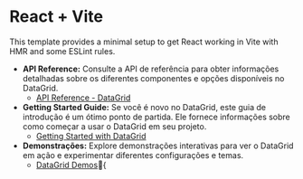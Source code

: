 # React + Vite

This template provides a minimal setup to get React working in Vite with HMR and some ESLint rules.

- **API Reference:** Consulte a API de referência para obter informações detalhadas sobre os diferentes componentes e opções disponíveis no DataGrid.
    - [API Reference - DataGrid](https://js.devexpress.com/React/Documentation/ApiReference/UI_Components/dxDataGrid/)
- **Getting Started Guide:** Se você é novo no DataGrid, este guia de introdução é um ótimo ponto de partida. Ele fornece informações sobre como começar a usar o DataGrid em seu projeto.
    - [Getting Started with DataGrid](https://js.devexpress.com/React/Documentation/Guide/UI_Components/DataGrid/Getting_Started_with_DataGrid/)
- **Demonstrações:** Explore demonstrações interativas para ver o DataGrid em ação e experimentar diferentes configurações e temas.
    - [DataGrid Demos](https://js.devexpress.com/React/Demos/WidgetsGallery/Demo/DataGrid/Overview/MaterialBlueDark/Compact/){